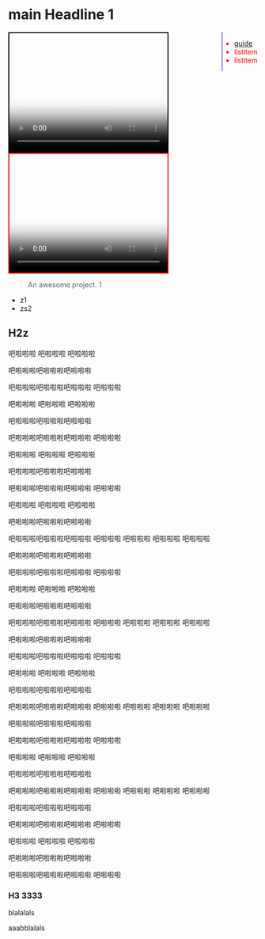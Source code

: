 # main Headline 1 


<div style='color: red; float: right; top:20px; right:20px; position:sticky; border-left:1px solid blue'>


- [guide](/guide)
- listitem
- listitem

</div>

<video id="video1" width="320" height="240" controls preload="none" poster="封面" style="border:2px solid black"  >

      <source id="mp4" src="https://staging-cnbj2-fds.api.xiaomi.net/image-gen-sky/test.mp4?GalaxyAccessKeyId=5151729087601&Expires=1673409199528&Signature=+GpCoi7rTvMUcU2jsRE4HAGMwuo=" type="video/mp4">

</video>


<video id="video2"  width="320" height="240" controls preload="none" poster="封面" style="border:2px solid red"  >

      <source id="mp4" src="_media/test.mp4" type="video/mp4">

</video>


> An awesome project. 1 

- z1
- zs2 

## H2z

吧啦啦啦
吧啦啦啦
吧啦啦啦


吧啦啦啦吧啦啦啦吧啦啦啦

吧啦啦啦吧啦啦啦吧啦啦啦
吧啦啦啦



吧啦啦啦
吧啦啦啦
吧啦啦啦


吧啦啦啦吧啦啦啦吧啦啦啦

吧啦啦啦吧啦啦啦吧啦啦啦
吧啦啦啦

吧啦啦啦
吧啦啦啦
吧啦啦啦


吧啦啦啦吧啦啦啦吧啦啦啦

吧啦啦啦吧啦啦啦吧啦啦啦
吧啦啦啦



吧啦啦啦
吧啦啦啦
吧啦啦啦


吧啦啦啦吧啦啦啦吧啦啦啦

吧啦啦啦吧啦啦啦吧啦啦啦
吧啦啦啦
吧啦啦啦
吧啦啦啦
吧啦啦啦


吧啦啦啦吧啦啦啦吧啦啦啦

吧啦啦啦吧啦啦啦吧啦啦啦
吧啦啦啦



吧啦啦啦
吧啦啦啦
吧啦啦啦


吧啦啦啦吧啦啦啦吧啦啦啦

吧啦啦啦吧啦啦啦吧啦啦啦
吧啦啦啦
吧啦啦啦
吧啦啦啦
吧啦啦啦


吧啦啦啦吧啦啦啦吧啦啦啦

吧啦啦啦吧啦啦啦吧啦啦啦
吧啦啦啦



吧啦啦啦
吧啦啦啦
吧啦啦啦


吧啦啦啦吧啦啦啦吧啦啦啦

吧啦啦啦吧啦啦啦吧啦啦啦
吧啦啦啦
吧啦啦啦
吧啦啦啦
吧啦啦啦


吧啦啦啦吧啦啦啦吧啦啦啦

吧啦啦啦吧啦啦啦吧啦啦啦
吧啦啦啦



吧啦啦啦
吧啦啦啦
吧啦啦啦


吧啦啦啦吧啦啦啦吧啦啦啦

吧啦啦啦吧啦啦啦吧啦啦啦
吧啦啦啦
吧啦啦啦
吧啦啦啦
吧啦啦啦


吧啦啦啦吧啦啦啦吧啦啦啦

吧啦啦啦吧啦啦啦吧啦啦啦
吧啦啦啦



吧啦啦啦
吧啦啦啦
吧啦啦啦


吧啦啦啦吧啦啦啦吧啦啦啦

吧啦啦啦吧啦啦啦吧啦啦啦
吧啦啦啦



### H3 3333
blalalals

aaabblalals





